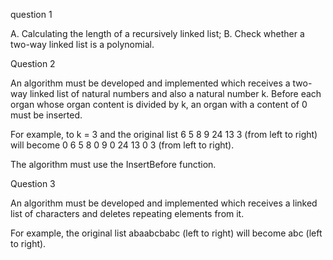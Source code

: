 question 1

A. Calculating the length of a recursively linked list;
B. Check whether a two-way linked list is a polynomial.


Question 2

An algorithm must be developed and implemented which receives a two-way linked list of natural numbers and also a natural number k. Before each organ whose organ content is divided by k, an organ with a content of 0 must be inserted.

For example, to k = 3 and the original list 6 5 8 9 24 13 3 (from left to right) will become
0 6 5 8 0 9 0 24 13 0 3 (from left to right).

The algorithm must use the InsertBefore function.


Question 3

An algorithm must be developed and implemented which receives a linked list of characters and deletes repeating elements from it.

For example, the original list abaabcbabc (left to right) will become abc (left to right).